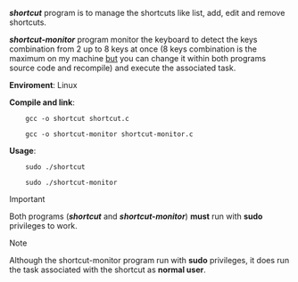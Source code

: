 __*shortcut*__ program is to manage the shortcuts like
list, add, edit and remove shortcuts. 

__*shortcut-monitor*__ program monitor the keyboard to detect the keys combination from 2 up to 8 keys at once (8 keys combination is the maximum on my machine <ins>but</ins> you can change it within both programs source code and recompile) and execute the associated task.

__Enviroment__:
    Linux
    
__Compile and link__:
```
    gcc -o shortcut shortcut.c
```
```
    gcc -o shortcut-monitor shortcut-monitor.c
```
__Usage__:
```
    sudo ./shortcut
```
```
    sudo ./shortcut-monitor
```

> [!IMPORTANT]
Both programs (__*shortcut*__ and __*shortcut-monitor*__) __must__ run with __sudo__ privileges to work.

> [!NOTE]
Although the shortcut-monitor program run with __sudo__ privileges, it does run the task associated with the shortcut as __normal user__.
